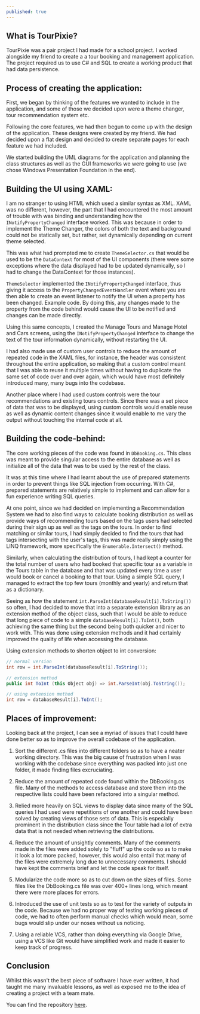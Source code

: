 ```yaml
---
published: true
---
```

## What is TourPixie?

TourPixie was a pair project I had made for a school project. I worked alongside my friend to create a a tour booking and management application. The project required us to use C# and SQL to create a working product that had data persistence.

## Process of creating the application:
First, we began by thinking of the features we wanted to include in the application, and some of those we decided upon were a theme changer, tour recommendation system etc.

Following the core features, we had then begun to come up with the design of the application. These designs were created by my friend. We had decided upon a flat design and decided to create separate pages for each feature we had included.

We started building the UML diagrams for the application and planning the class structures as well as the GUI frameworks we were going to use (we chose Windows Presentation Foundation in the end).

## Building the UI using XAML:
I am no stranger to using HTML which used a similar syntax as XML. XAML was no different, however, the part that I had encountered the most amount of trouble with was binding and understanding how the `INotifyPropertyChanged` interface worked. This was because in order to implement the Theme Changer, the colors of both the text and background could not be statically set, but rather, set dynamically depending on current theme selected.

This was what had prompted me to create `ThemeSelector.cs` that would be used to be the `DataContext` for most of the UI components (there were some exceptions where the data displayed had to be updated dynamically, so I had to change the DataContext for those instances). 

`ThemeSelector` implemented the `INotifyPropertyChanged` interface, thus giving it access to the `PropertyChangedEventHandler` event where you are then able to create an event listener to notify the UI when a property has been changed. Example code. By doing this, any changes made to the property from the code behind would cause the UI to be notified and changes can be made directly.

Using this same concepts, I created the Manage Tours and Manage Hotel and Cars screens, using the `INotifyPropertyChanged` interface to change the text of the tour information dynamically, without restarting the UI.

I had also made use of custom user controls to reduce the amount of repeated code in the XAML files, for instance, the header was consistent throughout the entire application, so making that a custom control meant that I was able to reuse it multiple times without having to duplicate the same set of code over and over again, which would have most definitely introduced many, many bugs into the codebase.

Another place where I had used custom controls were the tour recommendations and existing tours controls. Since there was a set piece of data that was to be displayed, using custom controls would enable reuse as well as dynamic content changes since it would enable to me vary the output without touching the internal code at all.

## Building the code-behind:
The core working pieces of the code was found in `DbBooking.cs`. This class was meant to provide singular access to the entire database as well as initialize all of the data that was to be used by the rest of the class. 

It was at this time where I had learnt about the use of prepared statements in order to prevent things like SQL injection from occurring. With C#, prepared statements are relatively simple to implement and can allow for a fun experience writing SQL queries.

At one point, since we had decided on implementing a Recommendation System we had to also find ways to calculate booking distribution as well as provide ways of recommending tours based on the tags users had selected during their sign up as well as the tags on the tours. In order to find matching or similar tours, I had simply decided to find the tours that had tags intersecting with the user's tags, this was made really simply using the LINQ framework, more specifically the `Enumerable.Intersect()` method.

Similarly, when calculating the distribution of tours, I had kept a counter for the total number of users who had booked that specific tour as a variable in the Tours table in the database and that was updated every time a user would book or cancel a booking to that tour. Using a simple SQL query, I managed to extract the top few tours (monthly and yearly) and return that as a dictionary.

Seeing as how the statement `int.ParseInt(databaseResult[i].ToString())` so often, I had decided to move that into a separate extension library as an extension method of the object class, such that I would be able to reduce that long piece of code to a simple `databaseResult[i].ToInt()`, both achieving the same thing but the second being both quicker and nicer to work with. This was done using extension methods and it had certainly improved the quality of life when accessing the database.

Using extension methods to shorten object to int conversion:

```cs
// normal version
int row = int.ParseInt(databaseResult[i].ToString());

// extension method
public int ToInt (this Object obj) => int.ParseInt(obj.ToString());

// using extension method
int row = databaseResult[i].ToInt();
```

## Places of improvement:
Looking back at the project, I can see a myriad of issues that I could have done better so as to improve the overall codebase of the application.

1. Sort the different .cs files into different folders so as to have a neater working directory. This was the big cause of frustration when I was working with the codebase since everything was packed into just one folder, it made finding files excruciating.

2. Reduce the amount of repeated code found within the DbBooking.cs file. Many of the methods to access database and store them into the respective lists could have been refactored into a singular method.

3. Relied more heavily on SQL views to display data since many of the SQL queries I had used were repetitions of one another and could have been solved by creating views of those sets of data. This is especially prominent in the distribution class since the Tour table had a lot of extra data that is not needed when retrieving the distributions.

4. Reduce the amount of unsightly comments. Many of the comments made in the files were added solely to "fluff" up the code so as to make it look a lot more packed, however, this would also entail that many of the files were extremely long due to unnecessary comments. I should have kept the comments brief and let the code speak for itself.

5. Modularize the code more so as to cut down on the sizes of files. Some files like the DbBooking.cs file was over 400+ lines long, which meant there were more places for errors.

6. Introduced the use of unit tests so as to test for the variety of outputs in the code. Because we had no proper way of testing working pieces of code, we had to often perform manual checks which would mean, some bugs would slip under our noses without us noticing. 

7. Using a reliable VCS, rather than doing everything via Google Drive, using a VCS like Git would have simplified work and made it easier to keep track of progress.

## Conclusion
Whilst this wasn't the best piece of software I have ever written, it had taught me many invaluable lessons, as well as exposed me to the idea of creating a project with a team mate.

You can find the repository [here](https://github.com/woojiahao/TourPixie).
